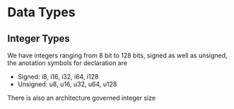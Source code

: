# Data Types

## Integer Types
We have integers ranging from 8 bit to 128 bits, signed as well as unsigned, the anotation symbols for declaration are
- Signed: i8, i16, i32, i64, i128
- Unsigned: u8, u16, u32, u64, u128

There is also an architecture governed integer size
